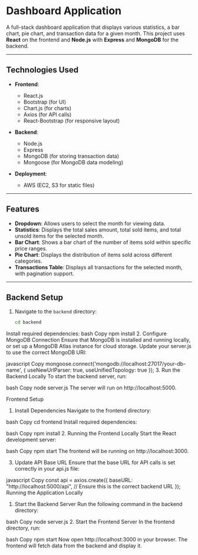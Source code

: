 # Dashboard Application

A full-stack dashboard application that displays various statistics, a bar chart, pie chart, and transaction data for a given month. This project uses **React** on the frontend and **Node.js** with **Express** and **MongoDB** for the backend.

---

## Technologies Used

- **Frontend**:
  - React.js
  - Bootstrap (for UI)
  - Chart.js (for charts)
  - Axios (for API calls)
  - React-Bootstrap (for responsive layout)
  
- **Backend**:
  - Node.js
  - Express
  - MongoDB (for storing transaction data)
  - Mongoose (for MongoDB data modeling)
  
- **Deployment**:
  - AWS (EC2, S3 for static files)

---

## Features

- **Dropdown**: Allows users to select the month for viewing data.
- **Statistics**: Displays the total sales amount, total sold items, and total unsold items for the selected month.
- **Bar Chart**: Shows a bar chart of the number of items sold within specific price ranges.
- **Pie Chart**: Displays the distribution of items sold across different categories.
- **Transactions Table**: Displays all transactions for the selected month, with pagination support.

---

## Backend Setup

1. Navigate to the `backend` directory:
   ```bash
   cd backend
Install required dependencies:
bash
Copy
npm install
2. Configure MongoDB Connection
Ensure that MongoDB is installed and running locally, or set up a MongoDB Atlas instance for cloud storage.
Update your server.js to use the correct MongoDB URI:

javascript
Copy
mongoose.connect('mongodb://localhost:27017/your-db-name', {
  useNewUrlParser: true,
  useUnifiedTopology: true
});
3. Run the Backend Locally
To start the backend server, run:

bash
Copy
node server.js
The server will run on http://localhost:5000.

Frontend Setup
1. Install Dependencies
Navigate to the frontend directory:

bash
Copy
cd frontend
Install required dependencies:

bash
Copy
npm install
2. Running the Frontend Locally
Start the React development server:

bash
Copy
npm start
The frontend will be running on http://localhost:3000.

3. Update API Base URL
Ensure that the base URL for API calls is set correctly in your api.js file:

javascript
Copy
const api = axios.create({
    baseURL: "http://localhost:5000/api", // Ensure this is the correct backend URL
});
Running the Application Locally
1. Start the Backend Server
Run the following command in the backend directory:

bash
Copy
node server.js
2. Start the Frontend Server
In the frontend directory, run:

bash
Copy
npm start
Now open http://localhost:3000 in your browser. The frontend will fetch data from the backend and display it.